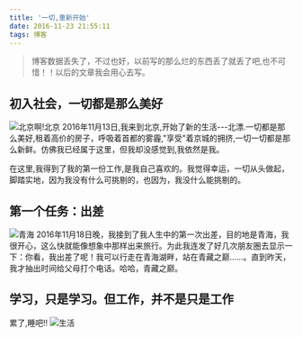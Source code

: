 ```yaml
---
title: '一切,重新开始'
date: 2016-11-23 21:55:11
tags: 博客
---
```

> 博客数据丢失了，不过也好，以前写的那么烂的东西丢了就丢了吧,也不可惜！！以后的文章我会用心去写。

<!--more-->

## 初入社会，一切都是那么美好
![北京啊!北京][1]
2016年11月13日,我来到北京,开始了新的生活---北漂.一切都是那么美好,租着高价的房子，呼吸着首都的雾霾,"享受"着京城的拥挤,一切一切都是那么新鲜。仿佛我已经属于这里，但我却没感觉到,我依然是我。

在这里,我得到了我的第一份工作,是我自己喜欢的。我觉得幸运，一切从头做起，脚踏实地，因为我没有什么可挑剔的，也因为，我没什么能挑剔的。

## 第一个任务：出差
![青海][2]
2016年11月18日晚，我接到了我人生中的第一次出差，目的地是青海，我很开心，这么快就能像想象中那样出来旅行。为此我连发了好几次朋友圈去显示一下：你看，我出差了呢！我可以行走在青海湖畔，站在青藏之巅……。直到昨天，我才抽出时间给父母打个电话。哈哈，青藏之巅。

## 学习，只是学习。但工作，并不是只是工作
累了,睡吧!!
![生活][3]


  [1]: http://oekmkrjj8.bkt.clouddn.com/20090429_1937_1.jpg
  [2]: http://oekmkrjj8.bkt.clouddn.com/201309181926093374_20130510_155112_jdtupload_22_1.jpg
  [3]: http://oekmkrjj8.bkt.clouddn.com/images.jpg